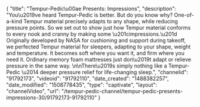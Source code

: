 {
    "title": "Tempur-Pedic\u00ae Presents: Impressions",
    "description": "You\u2019ve heard Tempur-Pedic is better. But do you know why? One-of-a-kind Tempur material precisely adapts to any shape, while reducing pressure points. So we set out to show just how Tempur material conforms to every nook and cranny by making some \u201cimpressions.\u201d Originally developed by NASA for cushioning and support during takeoff, we perfected Tempur material for sleepers, adapting to your shape, weight and temperature. It becomes soft where you want it, and firm where you need it. Ordinary memory foam mattresses just don\u2019t adapt or relieve pressure in the same way.  \n\nThere\u2019s simply nothing like a Tempur-Pedic \u2014 deeper pressure relief for life-changing sleep.",
    "channelid": "91792173",
    "videoid": "91792110",
    "date_created": "1488382257",
    "date_modified": "1508778435",
    "type": "captivate",
    "layout": "channelVideo",
    "url": "\/tempur-pedic-channel\/tempur-pedic-presents-impressions-30\/91792173-91792110"
}